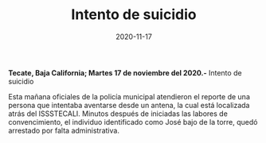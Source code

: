 ﻿---
layout: blog
title:  "Intento de suicidio"
date:   2020-11-17  
categories: Tecate
permalink: /:categories/:title:output_ext
image: img/cnr/
autor: 
---

**Tecate, Baja California;  Martes 17 de noviembre del 2020.-** Intento de suicidio

Esta mañana  oficiales de la policía municipal atendieron el reporte de una persona  que intentaba aventarse desde un antena, la cual está localizada atrás del ISSSTECALI. Minutos después de iniciadas las labores de convencimiento, el individuo identificado como José bajo de la torre, quedó arrestado por falta administrativa.
